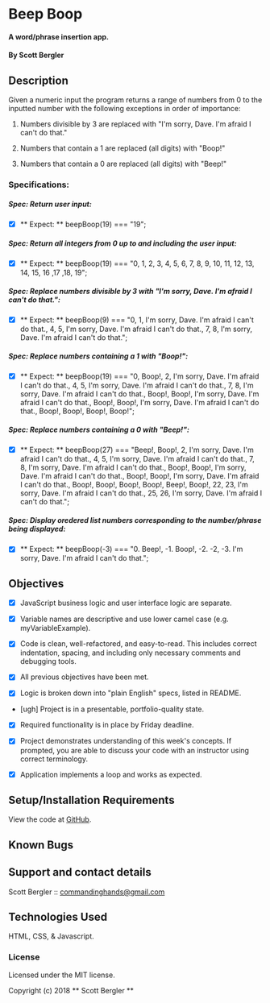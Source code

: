 # Beep Boop

#### A word/phrase insertion app.

#### By Scott Bergler

## Description
Given a numeric input the program returns a range of numbers from 0 to the inputted number with the following exceptions in order of importance:
1. Numbers divisible by 3 are replaced with "I'm sorry, Dave. I'm afraid I can't do that."

2. Numbers that contain a 1 are replaced (all digits) with "Boop!"

3. Numbers that contain a 0 are replaced (all digits) with "Beep!"

### Specifications:
##### Spec: Return user input:
- [x] ** Expect: ** beepBoop(19) === "19";

##### Spec: Return all integers from 0 up to and including the user input:
- [x] ** Expect: ** beepBoop(19) === "0, 1, 2, 3, 4, 5, 6, 7, 8, 9, 10, 11, 12, 13, 14, 15, 16 ,17 ,18, 19";

##### Spec: Replace numbers divisible by 3 with "I'm sorry, Dave. I'm afraid I can't do that.":
- [x] ** Expect: ** beepBoop(9) === "0, 1, I'm sorry, Dave. I'm afraid I can't do that., 4, 5, I'm sorry, Dave. I'm afraid I can't do that., 7, 8, I'm sorry, Dave. I'm afraid I can't do that.";

##### Spec: Replace numbers containing a 1 with "Boop!":
- [x] ** Expect: ** beepBoop(19) === "0, Boop!, 2, I'm sorry, Dave. I'm afraid I can't do that., 4, 5, I'm sorry, Dave. I'm afraid I can't do that., 7, 8, I'm sorry, Dave. I'm afraid I can't do that., Boop!, Boop!, I'm sorry, Dave. I'm afraid I can't do that., Boop!, Boop!, I'm sorry, Dave. I'm afraid I can't do that., Boop!, Boop!, Boop!, Boop!";

##### Spec: Replace numbers containing a 0 with "Beep!":
- [x] ** Expect: ** beepBoop(27) === "Beep!, Boop!, 2, I'm sorry, Dave. I'm afraid I can't do that., 4, 5, I'm sorry, Dave. I'm afraid I can't do that., 7, 8, I'm sorry, Dave. I'm afraid I can't do that., Boop!, Boop!, I'm sorry, Dave. I'm afraid I can't do that., Boop!, Boop!, I'm sorry, Dave. I'm afraid I can't do that., Boop!, Boop!, Boop!, Boop!, Beep!, Boop!, 22, 23, I'm sorry, Dave. I'm afraid I can't do that., 25, 26, I'm sorry, Dave. I'm afraid I can't do that.";

##### Spec: Display oredered list numbers corresponding to the number/phrase being displayed:
- [x] ** Expect: ** beepBoop(-3) ===
"0. Beep!, 
-1. Boop!,
-2. -2,
-3. I'm sorry, Dave. I'm afraid I can't do that.";

## Objectives

- [x] JavaScript business logic and user interface logic are separate.

- [x] Variable names are descriptive and use lower camel case (e.g. myVariableExample).

- [x] Code is clean, well-refactored, and easy-to-read. This includes correct indentation, spacing, and including only necessary comments and debugging tools.

- [x] All previous objectives have been met.

- [x] Logic is broken down into "plain English" specs, listed in README.

- [ugh] Project is in a presentable, portfolio-quality state.

- [x] Required functionality is in place by Friday deadline.

- [x] Project demonstrates understanding of this week's concepts. If prompted, you are able to discuss your code with an instructor using correct terminology.

- [x] Application implements a loop and works as expected.

## Setup/Installation Requirements
View the code at [GitHub](https://github.com/skillitzimberg/beepBoop).

## Known Bugs


## Support and contact details

Scott Bergler :: commandinghands@gmail.com

## Technologies Used

HTML, CSS, & Javascript.

### License

Licensed under the MIT license.

Copyright (c) 2018 ** Scott Bergler **
